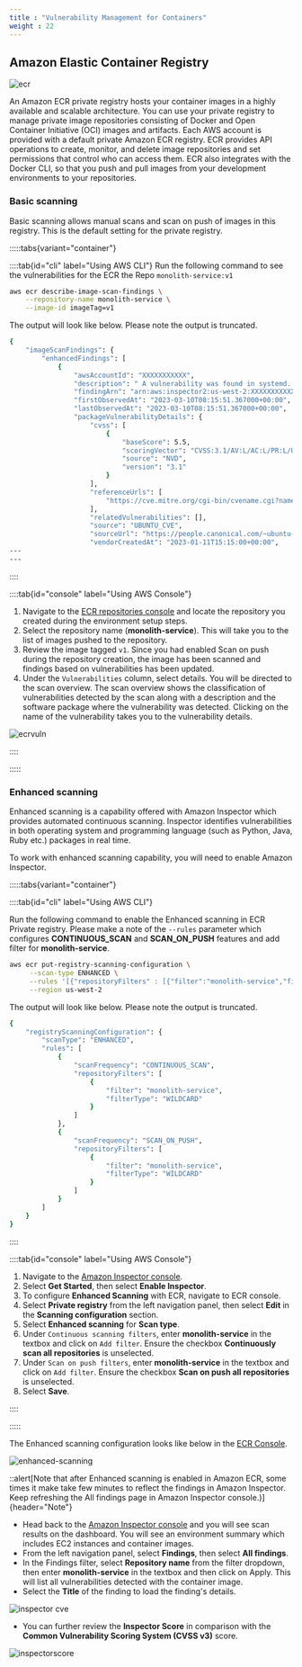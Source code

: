 ```yaml
---
title : "Vulnerability Management for Containers"
weight : 22
---
```


## Amazon Elastic Container Registry

![ecr](/static/images/image-security/manage-image-cve-with-inspector/ecr.png)

An Amazon ECR private registry hosts your container images in a highly available and scalable architecture. You can use your private registry to manage private image repositories consisting of Docker and Open Container Initiative (OCI) images and artifacts. Each AWS account is provided with a default private Amazon ECR registry. ECR provides API operations to create, monitor, and delete image repositories and set permissions that control who can access them. ECR also integrates with the Docker CLI, so that you push and pull images from your development environments to your repositories.

### Basic scanning

Basic scanning allows manual scans and scan on push of images in this registry. This is the default setting for the private registry.


:::::tabs{variant="container"}

::::tab{id="cli" label="Using AWS CLI"}
Run the following command to see the vulnerabilities for the ECR the Repo `monolith-service:v1`

```bash
aws ecr describe-image-scan-findings \
    --repository-name monolith-service \
    --image-id imageTag=v1
```
The output will look like below. Please note the output is truncated.

```bash
{
    "imageScanFindings": {
        "enhancedFindings": [
            {
                "awsAccountId": "XXXXXXXXXXX",
                "description": " A vulnerability was found in systemd. This security flaw can cause a local information leak due to systemd-coredump not respecting the fs.suid_dumpable kernel setting.",
                "findingArn": "arn:aws:inspector2:us-west-2:XXXXXXXXXXX:finding/039a9a2cb5d45f436561abd4279c8b86",
                "firstObservedAt": "2023-03-10T08:15:51.367000+00:00",
                "lastObservedAt": "2023-03-10T08:15:51.367000+00:00",
                "packageVulnerabilityDetails": {
                    "cvss": [
                        {
                            "baseScore": 5.5,
                            "scoringVector": "CVSS:3.1/AV:L/AC:L/PR:L/UI:N/S:U/C:H/I:N/A:N",
                            "source": "NVD",
                            "version": "3.1"
                        }
                    ],
                    "referenceUrls": [
                        "https://cve.mitre.org/cgi-bin/cvename.cgi?name=CVE-2022-4415"
                    ],
                    "relatedVulnerabilities": [],
                    "source": "UBUNTU_CVE",
                    "sourceUrl": "https://people.canonical.com/~ubuntu-security/cve/2022/CVE-2022-4415.html",
                    "vendorCreatedAt": "2023-01-11T15:15:00+00:00",
---
---                
```
::::

::::tab{id="console" label="Using AWS Console"}

1. Navigate to the [ECR repositories console](https://console.aws.amazon.com/ecr/repositories) and locate the repository you created during the environment setup steps.
2. Select the repository name (**monolith-service**). This will take you to the list of images pushed to the repository.
3. Review the image tagged `v1`. Since you had enabled Scan on push during the repository creation, the image has been scanned and findings based on vulnerabilities has been updated.
4. Under the `Vulnerabilities` column, select details. You will be directed to the scan overview. The scan overview shows the classification of vulnerabilities detected by the scan along with a description and the software package where the vulnerability was detected. Clicking on the name of the vulnerability takes you to the vulnerability details.

![ecrvuln](/static/images/image-security/manage-image-cve-with-inspector/ecrvuln.png)


::::

:::::



### Enhanced scanning

Enhanced scanning is a capability offered with Amazon Inspector which provides automated continuous scanning. Inspector identifies vulnerabilities in both operating system and programming language (such as Python, Java, Ruby etc.) packages in real time.

To work with enhanced scanning capability, you will need to enable Amazon Inspector.



:::::tabs{variant="container"}

::::tab{id="cli" label="Using AWS CLI"}

Run the following command to enable the Enhanced scanning in ECR Private registry. Please make a note of the `--rules` parameter which configures **CONTINUOUS_SCAN** and **SCAN_ON_PUSH** features and add filter for **monolith-service**.

```bash
aws ecr put-registry-scanning-configuration \
     --scan-type ENHANCED \
     --rules '[{"repositoryFilters" : [{"filter":"monolith-service","filterType" : "WILDCARD"}],"scanFrequency" : "CONTINUOUS_SCAN"},{"repositoryFilters" : [{"filter":"monolith-service","filterType" : "WILDCARD"}],"scanFrequency" : "SCAN_ON_PUSH"}]' \
     --region us-west-2
```
The output will look like below. Please note the output is truncated.

```bash
{
    "registryScanningConfiguration": {
        "scanType": "ENHANCED",
        "rules": [
            {
                "scanFrequency": "CONTINUOUS_SCAN",
                "repositoryFilters": [
                    {
                        "filter": "monolith-service",
                        "filterType": "WILDCARD"
                    }
                ]
            },
            {
                "scanFrequency": "SCAN_ON_PUSH",
                "repositoryFilters": [
                    {
                        "filter": "monolith-service",
                        "filterType": "WILDCARD"
                    }
                ]
            }
        ]
    }
}
```
::::

::::tab{id="console" label="Using AWS Console"}

1. Navigate to the [Amazon Inspector console](https://console.aws.amazon.com/inspector/v2/home).
2. Select **Get Started**, then select **Enable Inspector**.
3. To configure **Enhanced Scanning** with ECR, navigate to ECR console.
4. Select **Private registry** from the left navigation panel, then select **Edit** in the **Scanning configuration** section.
5. Select **Enhanced scanning** for **Scan type**.
6. Under `Continuous scanning filters`, enter **monolith-service** in the textbox and click on `Add filter`. Ensure the checkbox **Continuously scan all repositories** is unselected.
7. Under `Scan on push filters`, enter **monolith-service** in the textbox and click on `Add filter`. Ensure the checkbox **Scan on push all repositories** is unselected.
8. Select **Save**.

::::

:::::

The Enhanced scanning configuration looks like below in the [ECR Console](https://console.aws.amazon.com/ecr/private-registry/edit-scanning).

![enhanced-scanning](/static/images/image-security/manage-image-cve-with-inspector/enhanced-scanning.png)

::alert[Note that after Enhanced scanning is enabled in Amazon ECR, some times it make take few minutes to reflect the findings in Amazon Inspector. Keep refreshing the All findings page in Amazon Inspector console.)]{header="Note"}

* Head back to the [Amazon Inspector console](https://console.aws.amazon.com/inspector/v2/home?region=us-west-2#/) and you will see scan results on the dashboard. You will see an environment summary which includes EC2 instances and container images.
* From the left navigation panel, select **Findings**, then select **All findings**.
* In the Findings filter, select **Repository name** from the filter dropdown, then enter **monolith-service** in the textbox and then click on Apply. This will list all vulnerabilities detected with the container image.
* Select the **Title** of the finding to load the finding's details.

![inspector cve](/static/images/image-security/manage-image-cve-with-inspector/inspector-cve.png)

* You can further review the **Inspector Score** in comparison with the **Common Vulnerability Scoring System (CVSS v3)** score.

![inspectorscore](/static/images/image-security/manage-image-cve-with-inspector/inspectorscore.png)
